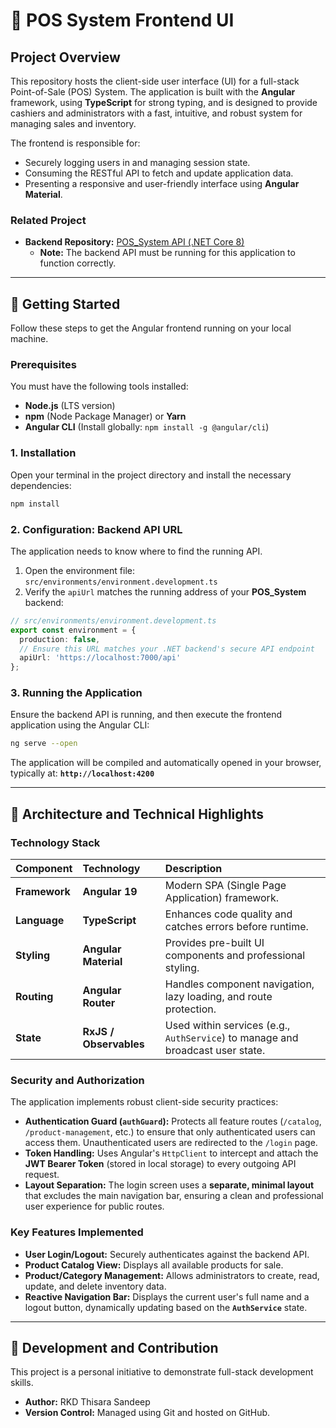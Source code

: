 
# 🎨 POS System Frontend UI

## Project Overview

This repository hosts the client-side user interface (UI) for a full-stack Point-of-Sale (POS) System. The application is built with the **Angular** framework, using **TypeScript** for strong typing, and is designed to provide cashiers and administrators with a fast, intuitive, and robust system for managing sales and inventory.

The frontend is responsible for:

  * Securely logging users in and managing session state.
  * Consuming the RESTful API to fetch and update application data.
  * Presenting a responsive and user-friendly interface using **Angular Material**.

### Related Project

  * **Backend Repository:** [POS\_System API (.NET Core 8)](https://github.com/ThisaraRajapakshe/POS_System)
      * **Note:** The backend API must be running for this application to function correctly.

-----

## 🚀 Getting Started

Follow these steps to get the Angular frontend running on your local machine.

### Prerequisites

You must have the following tools installed:

  * **Node.js** (LTS version)
  * **npm** (Node Package Manager) or **Yarn**
  * **Angular CLI** (Install globally: `npm install -g @angular/cli`)

### 1\. Installation

Open your terminal in the project directory and install the necessary dependencies:

```bash
npm install
```

### 2\. Configuration: Backend API URL

The application needs to know where to find the running API.

1.  Open the environment file: `src/environments/environment.development.ts`
2.  Verify the `apiUrl` matches the running address of your **POS\_System** backend:

<!-- end list -->

```typescript
// src/environments/environment.development.ts
export const environment = {
  production: false,
  // Ensure this URL matches your .NET backend's secure API endpoint
  apiUrl: 'https://localhost:7000/api' 
};
```

### 3\. Running the Application

Ensure the backend API is running, and then execute the frontend application using the Angular CLI:

```bash
ng serve --open
```

The application will be compiled and automatically opened in your browser, typically at: **`http://localhost:4200`**

-----

## 🔐 Architecture and Technical Highlights

### Technology Stack

| Component | Technology | Description |
| :--- | :--- | :--- |
| **Framework** | **Angular 19** | Modern SPA (Single Page Application) framework. |
| **Language** | **TypeScript** | Enhances code quality and catches errors before runtime. |
| **Styling** | **Angular Material** | Provides pre-built UI components and professional styling. |
| **Routing** | **Angular Router** | Handles component navigation, lazy loading, and route protection. |
| **State** | **RxJS / Observables** | Used within services (e.g., `AuthService`) to manage and broadcast user state. |

### Security and Authorization

The application implements robust client-side security practices:

  * **Authentication Guard (`authGuard`):** Protects all feature routes (`/catalog`, `/product-management`, etc.) to ensure that only authenticated users can access them. Unauthenticated users are redirected to the `/login` page.
  * **Token Handling:** Uses Angular's `HttpClient` to intercept and attach the **JWT Bearer Token** (stored in local storage) to every outgoing API request.
  * **Layout Separation:** The login screen uses a **separate, minimal layout** that excludes the main navigation bar, ensuring a clean and professional user experience for public routes.

### Key Features Implemented

  * **User Login/Logout:** Securely authenticates against the backend API.
  * **Product Catalog View:** Displays all available products for sale.
  * **Product/Category Management:** Allows administrators to create, read, update, and delete inventory data.
  * **Reactive Navigation Bar:** Displays the current user's full name and a logout button, dynamically updating based on the **`AuthService`** state.

-----

## 👤 Development and Contribution

This project is a personal initiative to demonstrate full-stack development skills.

  * **Author:** RKD Thisara Sandeep
  * **Version Control:** Managed using Git and hosted on GitHub.

<!-- end list -->
